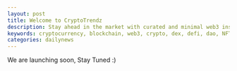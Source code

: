 ```yaml
---
layout: post
title: Welcome to CryptoTrendz
description: Stay ahead in the market with curated and minimal web3 insights.
keywords: cryptocurrency, blockchain, web3, crypto, dex, defi, dao, NFT, oracles, bridges, bitcoin, btc, eth, ethereum, investment, trading, cryptos, airdrop, swap, tokens
categories: dailynews
---
```


We are launching soon, Stay Tuned :)
